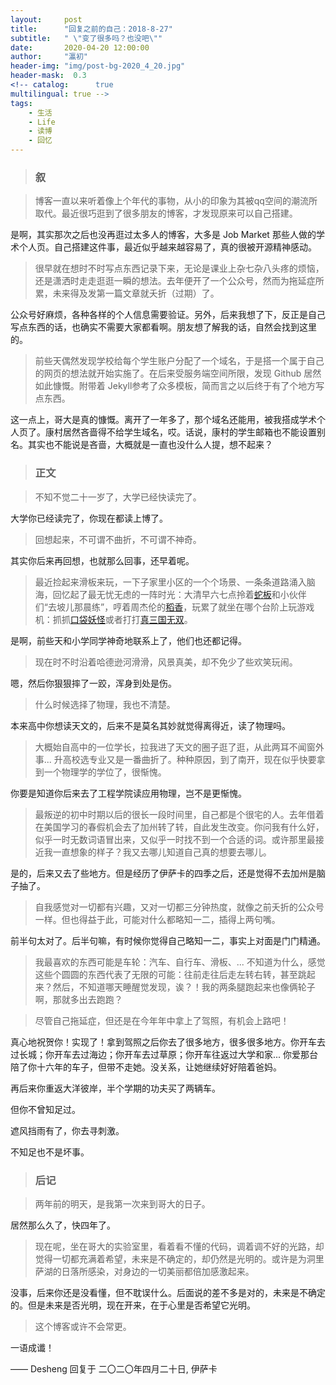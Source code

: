 ```yaml
---
layout:     post
title:      "回复之前的自己：2018-8-27"
subtitle:   " \"变了很多吗？也没吧\""
date:       2020-04-20 12:00:00
author:     "瀛初"
header-img: "img/post-bg-2020_4_20.jpg" 
header-mask:  0.3
<!-- catalog:      true
multilingual: true -->
tags:
    - 生活
    - Life
    - 读博
    - 回忆
---
```


>### 叙

>博客一直以来听着像上个年代的事物，从小的印象为其被qq空间的潮流所取代。最近很巧逛到了很多朋友的博客，才发现原来可以自己搭建。

是啊，其实那次之后也没再逛过太多人的博客，大多是 Job Market 那些人做的学术个人页。自己搭建这件事，最近似乎越来越容易了，真的很被开源精神感动。

>很早就在想时不时写点东西记录下来，无论是课业上杂七杂八头疼的烦恼，还是潇洒时走走逛逛一瞬的想法。去年便开了一个公众号，然而为拖延症所累，未来得及发第一篇文章就夭折（过期）了。

公众号好麻烦，各种各样的个人信息需要验证。另外，后来我想了下，反正是自己写点东西的话，也确实不需要大家都看啊。朋友想了解我的话，自然会找到这里的。

>前些天偶然发现学校给每个学生账户分配了一个域名，于是搭一个属于自己的网页的想法就开始实施了。在后来受服务端空间所限，发现 Github 居然如此慷慨。附带着 Jekyll参考了众多模板，简而言之以后终于有了个地方写点东西。

这一点上，哥大是真的慷慨。离开了一年多了，那个域名还能用，被我搭成学术个人页了。康村居然吝啬得不给学生域名，哎。话说，康村的学生邮箱也不能设置别名。其实也不能说是吝啬，大概就是一直也没什么人提，想不起来？


>### 正文

>不知不觉二十一岁了，大学已经快读完了。

大学你已经读完了，你现在都读上博了。

>回想起来，不可谓不曲折，不可谓不神奇。

其实你后来再回想，也就那么回事，还早着呢。

>最近捡起来滑板来玩，一下子家里小区的一个个场景、一条条道路涌入脑海，回忆起了最无忧无虑的一阵时光：大清早六七点拎着[蛇板](https://en.wikipedia.org/wiki/Caster_board)和小伙伴们“去坡儿那晨练”，哼着周杰伦的[稻香](https://www.youtube.com/watch?v=sHD_z90ZKV0&list=PLz-sfcPaphTXiPTXYKlKtlLmsGZjcUuWU)，玩累了就坐在哪个台阶上玩游戏机：抓抓[口袋妖怪](https://zh.wikipedia.org/wiki/精灵宝可梦系列)或者打打[真三国无双](https://ja.wikipedia.org/wiki/真・三國無双シリーズ)。

是啊，前些天和小学同学神奇地联系上了，他们也还都记得。

>现在时不时沿着哈德逊河滑滑，风景真美，却不免少了些欢笑玩闹。

嗯，然后你狠狠摔了一跤，浑身到处是伤。

>什么时候选择了物理，我也不清楚。

本来高中你想读天文的，后来不是莫名其妙就觉得离得近，读了物理吗。

>大概始自高中的一位学长，拉我进了天文的圈子逛了逛，从此两耳不闻窗外事... 升高校选专业又是一番曲折了。种种原因，到了南开，现在似乎快要拿到一个物理学的学位了，很惭愧。

你要是知道你后来去了工程学院读应用物理，岂不是更惭愧。

>最叛逆的初中时期以后的很长一段时间里，自己都是个很宅的人。去年借着在美国学习的春假机会去了加州转了转，自此发生改变。你问我有什么好，似乎一时无数词语冒出来，又似乎一时找不到一个合适的词。或许那里最接近我一直想象的样子？我又去哪儿知道自己真的想要去哪儿。

是的，后来又去了些地方。但是经历了伊萨卡的四季之后，还是觉得不去加州是脑子抽了。

>自我感觉对一切都有兴趣，又对一切都三分钟热度，就像之前夭折的公众号一样。但也得益于此，可能对什么都略知一二，插得上两句嘴。

前半句太对了。后半句嘛，有时候你觉得自己略知一二，事实上对面是门门精通。

>我最喜欢的东西可能是车轮：汽车、自行车、滑板、... 不知道为什么，感觉这些个圆圆的东西代表了无限的可能：往前走往后走左转右转，甚至跳起来？然后，不知道哪天睡醒觉发现，诶？！我的两条腿跑起来也像俩轮子啊，那就多出去跑跑？

>尽管自己拖延症，但还是在今年年中拿上了驾照，有机会上路吧！

真心地祝贺你！实现了！拿到驾照之后你去了很多地方，很多很多地方。你开车去过长城；你开车去过海边；你开车去过草原；你开车往返过大学和家... 你爱那台陪了你十六年的车子，但带不走她。没关系，让她继续好好陪着爸妈。

再后来你重返大洋彼岸，半个学期的功夫买了两辆车。

但你不曾知足过。

遮风挡雨有了，你去寻刺激。

不知足也不是坏事。


>### 后记

>两年前的明天，是我第一次来到哥大的日子。

居然那么久了，快四年了。

>现在呢，坐在哥大的实验室里，看着看不懂的代码，调着调不好的光路，却觉得一切都充满着希望，未来是不确定的，却仍然是光明的。或许是为洞里萨湖的日落所感染，对身边的一切美丽都倍加感激起来。

没事，后来你还是没看懂，但不耽误什么。后面说的差不多是对的，未来是不确定的。但是未来是否光明，现在开来，在于心里是否希望它光明。

>这个博客或许不会常更。

一语成谶！



—— Desheng 回复于 二〇二〇年四月二十日, 伊萨卡
